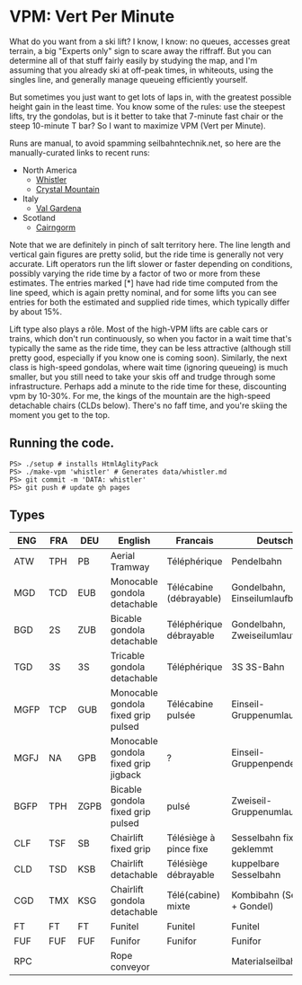 # VPM: Vert Per Minute

What do you want from a ski lift?  I know, I know: no queues, accesses great terrain, a big "Experts only" 
sign to scare away the riffraff.   But you can determine all of that stuff fairly easily by studying the 
map, and I'm assuming that you already ski at off-peak times, in whiteouts, using the singles line, and
generally manage queueing efficiently yourself.

But sometimes you just want to get lots of laps in, 
with the greatest possible height gain in the least time.
You know some of the rules: use the steepest lifts, try the gondolas, 
but is it better to take that 7-minute fast chair or the steep 10-minute T bar?
So I want to maximize VPM (Vert per Minute).

Runs are manual, to avoid spamming seilbahntechnik.net, so here are the manually-curated links to recent runs:

* North America
  - [Whistler](/data/Whistler_Blackcomb)
  - [Crystal Mountain](/data/Crystal_Mountain)
* Italy
  - [Val Gardena](/data/Val_Gardena)
* Scotland
  - [Cairngorm](/data/Cairngorm)

Note that we are definitely in pinch of salt territory here. The line length and vertical gain figures are pretty solid, but the ride time is generally not very accurate. Lift operators run the lift slower or faster depending on conditions, possibly varying the ride time by a factor of two or more from these estimates. The entries marked [*] have had ride time computed from the line speed, which is again pretty nominal, and for some lifts you can see entries for both the estimated and supplied ride times, which typically differ by about 15%.

Lift type also plays a rôle. Most of the high-VPM lifts are cable cars or trains, which don't run continuously, so when you factor in a wait time that's typically the same as the ride time, they can be less attractive (although still pretty good, especially if you know one is coming soon). Similarly, the next class is high-speed gondolas, where wait time (ignoring queueing) is much smaller, but you still need to take your skis off and trudge through some infrastructure. Perhaps add a minute to the ride time for these, discounting vpm by 10-30%. For me, the kings of the mountain are the high-speed detachable chairs (CLDs below). There's no faff time, and you're skiing the moment you get to the top.

## Running the code.

```
PS> ./setup # installs HtmlAglityPack
PS> ./make-vpm 'whistler' # Generates data/whistler.md
PS> git commit -m 'DATA: whistler'
PS> git push # update gh pages
```

## Types

| ENG | FRA | DEU | English | Francais | Deutsch |
| -- | -- | -- | -- | -- | -- |
| ATW | TPH | PB | Aerial Tramway | Téléphérique | Pendelbahn |
| MGD | TCD | EUB | Monocable gondola detachable  | Télécabine (débrayable)  | Gondelbahn, Einseilumlaufbahn |
| BGD | 2S | ZUB | Bicable gondola detachable  | Téléphérique débrayable  | Gondelbahn, Zweiseilumlaufbahn |
| TGD | 3S | 3S | Tricable gondola detachable  | Téléphérique  | 3S 3S-Bahn |
| MGFP | TCP | GUB | Monocable gondola fixed grip pulsed  | Télécabine pulsée  | Einseil-Gruppenumlaufbahn |
| MGFJ | NA | GPB | Monocable gondola fixed grip jigback | ? | Einseil-Gruppenpendelbahn |
| BGFP | TPH | ZGPB | Bicable gondola fixed grip pulsed | pulsé | Zweiseil-Gruppenumlaufbahn |
| CLF | TSF | SB | Chairlift fixed grip | Télésiège à pince fixe | Sesselbahn fix geklemmt |
| CLD | TSD | KSB | Chairlift detachable | Télésiège débrayable | kuppelbare Sesselbahn |
| CGD | TMX | KSG | Chairlift gondola detachable | Télé(cabine) mixte | Kombibahn (Sessel + Gondel) |
| FT | FT | FT | Funitel | Funitel | Funitel |
| FUF | FUF | FUF | Funifor | Funifor | Funifor |
| RPC | | | Rope conveyor | | Materialseilbahn |
